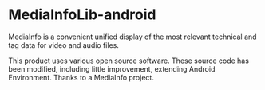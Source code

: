 # MediaInfoLib-android
MediaInfo is a convenient unified display of the most relevant technical and tag data for video and audio files.

This product uses various open source software.
These source code has been modified, including little improvement, extending Android Environment.
Thanks to a MediaInfo project.
